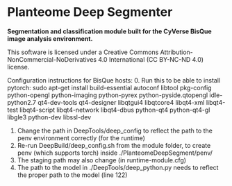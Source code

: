 # Planteome Deep Segmenter
**Segmentation and classification module built for the CyVerse BisQue image analysis environment.**

This software is licensed under a Creative Commons Attribution-NonCommercial-NoDerivatives 4.0 International (CC BY-NC-ND 4.0) license.

Configuration instructions for BisQue hosts:
0. Run this to be able to install pytorch: sudo apt-get install build-essential autoconf libtool pkg-config python-opengl python-imaging python-pyrex python-pyside.qtopengl idle-python2.7 qt4-dev-tools qt4-designer libqtgui4 libqtcore4 libqt4-xml libqt4-test libqt4-script libqt4-network libqt4-dbus python-qt4 python-qt4-gl libgle3 python-dev libssl-dev
1. Change the path in DeepTools/deep_config to reflect the path to the penv environment correctly (for the runtime)
2. Re-run DeepBuild/deep_config.sh from the module folder, to create penv (which supports torch) inside ./PlanteomeDeepSegment/penv/
3. The staging path may also change (in runtime-module.cfg)
4. The path to the model in ./DeepTools/deep_python.py needs to reflect the proper path to the model (line 122)

